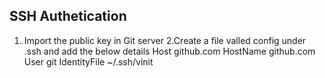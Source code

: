 ## SSH Authetication
1. Import the public key in Git server
2.Create a file valled config under .ssh and add the below details 
Host github.com
  HostName github.com
  User git
  IdentityFile ~/.ssh/vinit

